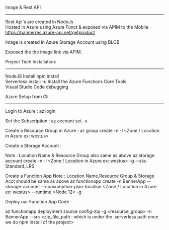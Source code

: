 Image & Rest API 
**********************************
Rest Api's are created in NodeJs <BR>
Hosted in Azure using Azure Funct & exposed via APIM to the Mobile<br>
https://bannerres.azure-api.net/getproduct
  
Image is created in Azure Storage Account using BLOB

Exposed the the image link via APIM.

Project Tech Installation:
****************************
NodeJS Install npm install <br>
Serverless install -u
Install the Azure Functions Core Tools <br>
Visual Studio Code debugging <br>


Azure Setup from Cli
**************************
Login to Azure : az login

Set the Subscription : az account set -s <subscription Name>

Create a Resource Group in Azure : az group create -n <resource group> -l <Zone / Location in Azure ex: westus>

Create a Storage Account :

Note : Location Name & Resource Group also same as above
az storage account create -n <Storage Acct Name> -l <Zone / Location in Azure ex: westus>  -g <resource group>
  --sku Standard_LRS

Create a Function App
Note : Location Name,Resource Group & Storage Acct should be same as above
  az functionapp create -n BannerApp --storage-account <Storage Acct Name> --consumption-plan-location <Zone / Location in Azure ex: westus>
  --runtime <Node 12>  -g <resource group>

Deploy our Function App Code

az functionapp deployment source config-zip -g <resource_group> -n BannerApp --src <zip_file_path : which is under the .serverless path once we do npm install of the project>




